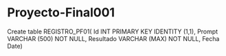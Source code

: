 # Proyecto-Final001

Create table REGISTRO_PF01(
Id INT PRIMARY KEY IDENTITY (1,1),
Prompt VARCHAR (500) NOT NULL,
Resultado VARCHAR (MAX) NOT NULL,
Fecha Date)
